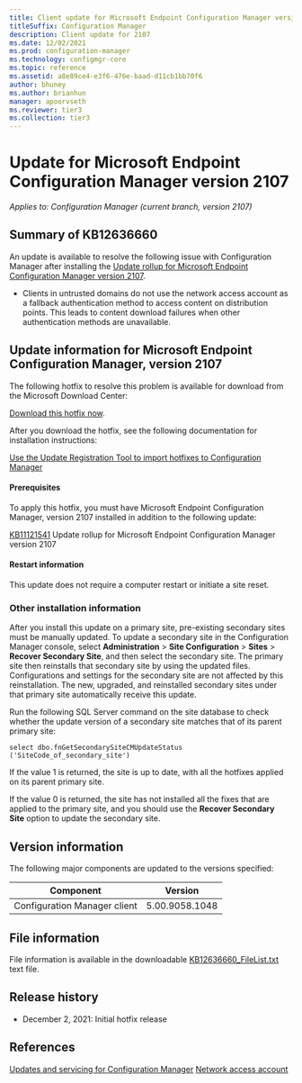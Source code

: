 ```yaml
---
title: Client update for Microsoft Endpoint Configuration Manager version 2107
titleSuffix: Configuration Manager
description: Client update for 2107
ms.date: 12/02/2021
ms.prod: configuration-manager
ms.technology: configmgr-core
ms.topic: reference
ms.assetid: a8e89ce4-e3f6-476e-baad-d11cb1bb70f6
author: bhuney
ms.author: brianhun
manager: apoorvseth
ms.reviewer: tier3
ms.collection: tier3
---
```


# Update for Microsoft Endpoint Configuration Manager version 2107

*Applies to: Configuration Manager (current branch, version 2107)*
## Summary of KB12636660

An update is available to resolve the following issue with Configuration Manager after installing the [Update rollup for Microsoft Endpoint Configuration Manager version 2107](./11121541.md).

- Clients in untrusted domains do not use the network access account as a fallback authentication method to access content on distribution points. This leads to content download failures when other authentication methods are unavailable.

## Update information for Microsoft Endpoint Configuration Manager, version 2107
The following hotfix to resolve this problem is available for download from the Microsoft Download Center:

[Download this hotfix now](https://configmgrbits.azureedge.net/qfe/2107/KB12636660_9058.1048/CM2107-KB12636660.ConfigMgr.Update.exe).

After you download the hotfix, see the following documentation for installation instructions:

[Use the Update Registration Tool to import hotfixes to Configuration Manager](../../core/servers/manage/use-the-update-registration-tool-to-import-hotfixes.md)

#### Prerequisites
To apply this hotfix, you must have Microsoft Endpoint Configuration Manager, version 2107 installed in addition to the following update:

[KB11121541](./11121541.md) Update rollup for Microsoft Endpoint Configuration Manager version 2107

#### Restart information
This update does not require a computer restart or initiate a site reset.

### Other installation information
After you install this update on a primary site, pre-existing secondary sites must be manually updated. To update a secondary site in the Configuration Manager console, select **Administration** > **Site Configuration** > **Sites** >  **Recover Secondary Site**, and then select the secondary site. The primary site then reinstalls that secondary site by using the updated files. Configurations and settings for the secondary site are not affected by this reinstallation. The new, upgraded, and reinstalled secondary sites under that primary site automatically receive this update.

Run the following SQL Server command on the site database to check whether the update version of a secondary site matches that of its parent primary site:
   ```code
   select dbo.fnGetSecondarySiteCMUpdateStatus ('SiteCode_of_secondary_site')
   ```
If the value 1 is returned, the site is up to date, with all the hotfixes applied on its parent primary site.

If the value 0 is returned, the site has not installed all the fixes that are applied to the primary site, and you should use the **Recover Secondary Site** option to update the secondary site.

## Version information
The following major components are updated to the versions specified:

|Component |Version |
|---|---|
| Configuration Manager client | 5.00.9058.1048 |

## File information
File information is available in the downloadable [KB12636660_FileList.txt](https://aka.ms/KB12636660_FileList) text file.

## Release history
- December 2, 2021: Initial hotfix release

## References
[Updates and servicing for Configuration Manager](../../core/servers/manage/updates.md)
[Network access account](../../core/plan-design/hierarchy/fundamental-concepts-for-content-management.md#network-access-account)



